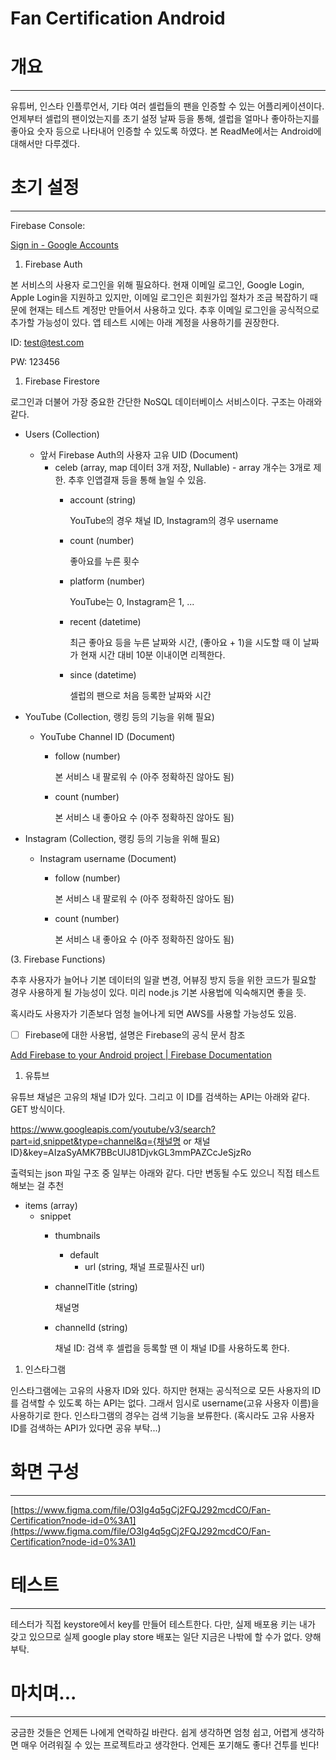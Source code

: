 # Fan Certification Android

# 개요

---

유튜버, 인스타 인플루언서, 기타 여러 셀럽들의 팬을 인증할 수 있는 어플리케이션이다. 언제부터 셀럽의 팬이었는지를 초기 설정 날짜 등을 통해, 셀럽을 얼마나 좋아하는지를 좋아요 숫자 등으로 나타내어 인증할 수 있도록 하였다. 본 ReadMe에서는 Android에 대해서만 다루겠다.

# 초기 설정

---

Firebase Console: 

[Sign in - Google Accounts](https://console.firebase.google.com/u/0/project/fan-certification/overview)

1. Firebase Auth

본 서비스의 사용자 로그인을 위해 필요하다. 현재 이메일 로그인, Google Login, Apple Login을 지원하고 있지만, 이메일 로그인은 회원가입 절차가 조금 복잡하기 때문에 현재는 테스트 계정만 만들어서 사용하고 있다. 추후 이메일 로그인을 공식적으로 추가할 가능성이 있다. 앱 테스트 시에는 아래 계정을 사용하기를 권장한다.

ID: [test@test.com](mailto:test@test.com)

PW: 123456

1. Firebase Firestore

로그인과 더불어 가장 중요한 간단한 NoSQL 데이터베이스 서비스이다. 구조는 아래와 같다.

- Users (Collection)
    - 앞서 Firebase Auth의 사용자 고유 UID (Document)
        - celeb (array, map 데이터 3개 저장, Nullable) - array 개수는 3개로 제한. 추후 인앱결재 등을 통해 늘일 수 있음.
            - account (string)
                
                YouTube의 경우 채널 ID, Instagram의 경우 username
                
            - count (number)
                
                좋아요를 누른 횟수
                
            - platform (number)
                
                YouTube는 0, Instagram은 1, ...
                
            - recent (datetime)
                
                최근 좋아요 등을 누른 날짜와 시간, (좋아요 + 1)을 시도할 때 이 날짜가 현재 시간 대비 10분 이내이면 리젝한다.
                
            - since (datetime)
                
                셀럽의 팬으로 처음 등록한 날짜와 시간
                
- YouTube (Collection, 랭킹 등의 기능을 위해 필요)
    - YouTube Channel ID (Document)
        - follow (number)
            
            본 서비스 내 팔로워 수 (아주 정확하진 않아도 됨)
            
        - count (number)
            
            본 서비스 내 좋아요 수 (아주 정확하진 않아도 됨)
            
- Instagram (Collection, 랭킹 등의 기능을 위해 필요)
    - Instagram username (Document)
        - follow (number)
            
            본 서비스 내 팔로워 수 (아주 정확하진 않아도 됨)
            
        - count (number)
            
            본 서비스 내 좋아요 수 (아주 정확하진 않아도 됨)
            

(3. Firebase Functions)

추후 사용자가 늘어나 기본 데이터의 일괄 변경, 어뷰징 방지 등을 위한 코드가 필요할 경우 사용하게 될 가능성이 있다. 미리 node.js 기본 사용법에 익숙해지면 좋을 듯.

혹시라도 사용자가 기존보다 엄청 늘어나게 되면 AWS를 사용할 가능성도 있음.

- [ ]  Firebase에 대한 사용법, 설명은 Firebase의 공식 문서 참조

[Add Firebase to your Android project | Firebase Documentation](https://firebase.google.com/docs/android/setup?authuser=0)

1. 유튜브

유튜브 채널은 고유의 채널 ID가 있다. 그리고 이 ID를 검색하는 API는 아래와 같다. GET 방식이다.

https://www.googleapis.com/youtube/v3/search?part=id,snippet&type=channel&q={채널명 or 채널ID}&key=AIzaSyAMK7BBcUlJ81DjvkGL3mmPAZCcJeSjzRo

출력되는 json 파일 구조 중 일부는 아래와 같다. 다만 변동될 수도 있으니 직접 테스트해보는 걸 추천

- items (array)
    - snippet
        - thumbnails
            - default
                - url (string, 채널 프로필사진 url)
        - channelTitle (string)
            
            채널명
            
        - channelId (string)
            
            채널 ID: 검색 후 셀럽을 등록할 땐 이 채널 ID를 사용하도록 한다.
            

1. 인스타그램

인스타그램에는 고유의 사용자 ID와 있다. 하지만 현재는 공식적으로 모든 사용자의 ID를 검색할 수 있도록 하는 API는 없다. 그래서 임시로 username(고유 사용자 이름)을 사용하기로 한다. 인스타그램의 경우는 검색 기능을 보류한다. (혹시라도 고유 사용자 ID를 검색하는 API가 있다면 공유 부탁...)

# 화면 구성

---

[https://www.figma.com/file/O3Ig4q5gCj2FQJ292mcdCO/Fan-Certification?node-id=0%3A1](https://www.figma.com/file/O3Ig4q5gCj2FQJ292mcdCO/Fan-Certification?node-id=0%3A1)

# 테스트

---

테스터가 직접 keystore에서 key를 만들어 테스트한다. 다만, 실제 배포용 키는 내가 갖고 있으므로 실제 google play store 배포는 일단 지금은 나밖에 할 수가 없다. 양해 부탁.

# 마치며...

---

궁금한 것들은 언제든 나에게 연락하길 바란다. 쉽게 생각하면 엄청 쉽고, 어렵게 생각하면 매우 어려워질 수 있는 프로젝트라고 생각한다. 언제든 포기해도 좋다! 건투를 빈다!